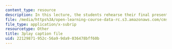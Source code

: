 ```yaml
---
content_type: resource
description: In this lecture, the students rehearse their final presentations.
file: /media/https%3A/open-learning-course-data-rc.s3.amazonaws.com/cms-611j-creating-video-games-fall-2014/22129871952c56a99da9036478bff60b_ok4qM1OzlPA.vtt
file_type: application/x-subrip
resourcetype: Other
title: 3play caption file
uid: 22129871-952c-56a9-9da9-036478bff60b
---
```

